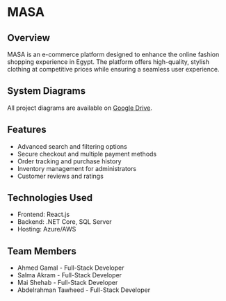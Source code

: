 # MASA

## Overview
MASA is an e-commerce platform designed to enhance the online fashion shopping experience in Egypt. The platform offers high-quality, stylish clothing at competitive prices while ensuring a seamless user experience.

## System Diagrams  
All project diagrams are available on [Google Drive](https://drive.google.com/drive/folders/1_xX3pzX3BVyZF7ChlCi6RxWEcUMzw419?usp=drive_link).

## Features
- Advanced search and filtering options
- Secure checkout and multiple payment methods
- Order tracking and purchase history
- Inventory management for administrators
- Customer reviews and ratings

## Technologies Used
- Frontend: React.js
- Backend: .NET Core, SQL Server
- Hosting: Azure/AWS

## Team Members
- Ahmed Gamal - Full-Stack Developer
- Salma Akram - Full-Stack Developer
- Mai Shehab - Full-Stack Developer
- Abdelrahman Tawheed - Full-Stack Developer
